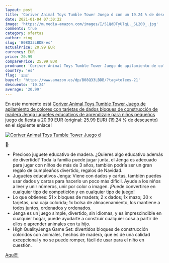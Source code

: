 ```yaml
---
layout: post
title: 'Coriver Animal Toys Tumble Tower Juego d con un 19.24 % de descuento'
date: 2021-01-04 07:30:22
image: 'https://m.media-amazon.com/images/I/51QdDTyUlqL._SL200_.jpg'
comments: true
category: ofertas
author: ring
slug: 'B08Q33LBDB-es'
actualPrice: 20.99 EUR
currency: EUR
price: 20.99
comparePrice: 25.99 EUR
prodname: 'Coriver Animal Toys Tumble Tower Juego de apilamiento de colores con tarjetas de dados  bloques de construcción de madera Jenga  juguetes educativos de aprendizaje para niños pequeños  juego de fiesta'
country: 'es'
flag: '🇪🇸'
buyurl: 'https://www.amazon.es/dp/B08Q33LBDB/?tag=tolees-21'
descuento: '19.24'
average: '20.99'
---
```


En este momento está [Coriver Animal Toys Tumble Tower Juego de apilamiento de colores con tarjetas de dados  bloques de construcción de madera Jenga  juguetes educativos de aprendizaje para niños pequeños  juego de fiesta](https://www.amazon.es/dp/B08Q33LBDB/?tag=tolees-21) a 20.99 EUR (original: 25.99 EUR) (19.24 %  de descuento) en el siguiente enlace!

[![Coriver Animal Toys Tumble Tower Juego d](https://m.media-amazon.com/images/I/51QdDTyUlqL._SL200_.jpg)](https://www.amazon.es/dp/B08Q33LBDB/?tag=tolees-21)

🔎:

- Precioso juguete educativo de madera. ¿Quieres algo educativo además de divertido? Toda la familia puede jugar junta, el Jenga es adecuado para jugar con niños de más de 3 años, también podría ser un gran regalo de cumpleaños divertido, regalos de Navidad.
- Juguetes educativos Jenga: Viene con dados y cartas, también puedes usar dados y cartas para hacerlo un poco más difícil. Ayude a los niños a leer y unir números, unir por color o imagen. ¡Puede convertirse en cualquier tipo de competición y en cualquier tipo de juego!
- Lo que obtienes: 51 x bloques de madera; 2 x dados; 1x mazo; 30 x tarjetas, una caja colorida; 1x bolsa de almacenamiento, los mantiene a todos juntos, ordenados y ordenados.
- Jenga es un juego simple, divertido, sin idiomas, y es imprescindible en cualquier hogar, puede ayudarte a construir cualquier cosa a partir de ellos o aprender animales con tu hijo.
- High QualityJenga Game Set: divertidos bloques de construcción coloridos con animales, hechos de madera, que es de una calidad excepcional y no se puede romper, fácil de usar para el niño en cuestión.

[Aquí!!!](https://www.amazon.es/dp/B08Q33LBDB/?tag=tolees-21)
